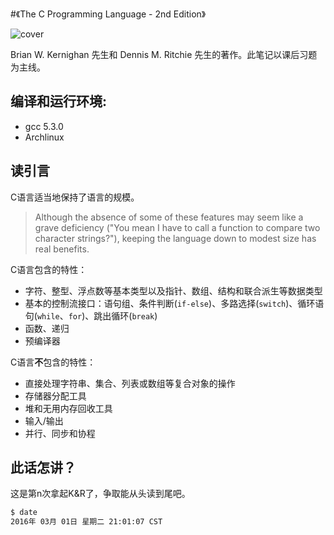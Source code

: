 #《The C Programming Language - 2nd Edition》

![cover](https://omjqdrs7d.qnssl.com/knr/knr.png)


Brian W. Kernighan 先生和 Dennis M. Ritchie 先生的著作。此笔记以课后习题为主线。

## 编译和运行环境:
* gcc 5.3.0
* Archlinux

## 读引言

C语言适当地保持了语言的规模。
> Although the absence of some of these features may seem like a grave deficiency ("You mean I have to call a function to compare two character strings?"), keeping the language down to modest size has real benefits.

C语言包含的特性：

* 字符、整型、浮点数等基本类型以及指针、数组、结构和联合派生等数据类型
* 基本的控制流接口：语句组、条件判断(`if-else`)、多路选择(`switch`)、循环语句(`while`、`for`)、跳出循环(`break`)
* 函数、递归
* 预编译器

C语言**不**包含的特性：

* 直接处理字符串、集合、列表或数组等复合对象的操作
* 存储器分配工具
* 堆和无用内存回收工具
* 输入/输出
* 并行、同步和协程

## 此话怎讲？
这是第n次拿起K&R了，争取能从头读到尾吧。

```bash
$ date
2016年 03月 01日 星期二 21:01:07 CST
```
